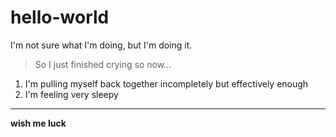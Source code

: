 # hello-world
I'm not sure what I'm doing, but I'm doing it.
> So I just finished crying so now...
1. I'm pulling myself back together incompletely but effectively enough
2. I'm feeling very sleepy
---
**wish me luck**
